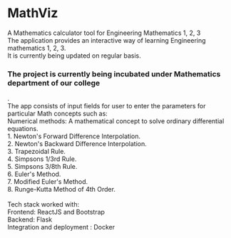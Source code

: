 # MathViz
A Mathematics calculator tool for Engineering Mathematics 1, 2, 3<br>
The application provides an interactive way of learning Engineering mathematics 1, 2, 3.<br>
It is currently being updated on regular basis.<br>
<h3>The project is currently being incubated under Mathematics department of our college</h3>.<br>
The app consists of input fields for user to enter the parameters for particular Math concepts such as:<br>
Numerical methods: A mathematical concept to solve ordinary differential equations.<br>
    1. Newton's Forward Difference Interpolation.<br>
    2. Newton's Backward Difference Interpolation.<br>
    3. Trapezoidal Rule.<br>
    4. Simpsons 1/3rd Rule.<br>
    5. Simpsons 3/8th Rule.<br>
    6. Euler's Method.<br>
    7. Modified Euler's Method.<br>
    8. Runge-Kutta Method of 4th Order.<br>
<br>
Tech stack worked with:<br>
Frontend: ReactJS and Bootstrap <br>
Backend: Flask <br>
Integration and deployment : Docker
